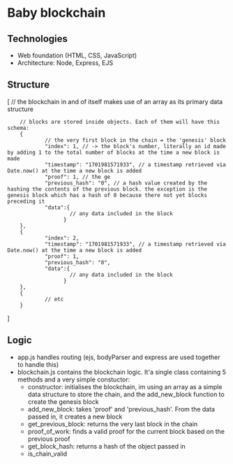 # Baby blockchain


## Technologies
- Web foundation (HTML, CSS, JavaScript)
- Architecture: Node, Express, EJS

## Structure
[ // the blockchain in and of itself makes use of an array as its primary data structure

        // blocks are stored inside objects. Each of them will have this schema:
        {
                // the very first block in the chain = the 'genesis' block
                "index": 1, // -> the block's number, literally an id made by adding 1 to the total number of blocks at the time a new block is made
                "timestamp": "1701981571933", // a timestamp retrieved via Date.now() at the time a new block is added
                "proof": 1, // the ge
                "previous_hash": "0", // a hash value created by the hashing the contents of the previous block. the exception is the genesis block which has a hash of 0 because there not yet blocks preceding it
                "data":{
                        // any data included in the block
                      }
        },
        {
                "index": 2,                
                "timestamp": "1701981571933", // a timestamp retrieved via Date.now() at the time a new block is added
                "proof": 1,
                "previous_hash": "0",
                "data":{
                        // any data included in the block
                      }
        },
        {
                // etc
        }
]



## Logic
- app.js handles routing (ejs, bodyParser and express are used together to handle this)
- blockchain.js contains the blockchain logic. It'a single class containing 5 methods and a very simple constuctor:
  - constructor: initialises the blockchain, im using an array as a simple data structure to store the chain, and the add_new_block function to create the genesis block
  - add_new_block: takes 'proof' and 'previous_hash'. From the data passed in, it creates a new block
  - get_previous_block: returns the very last block in the chain
  - proof_of_work: finds a valid proof for the current block based on the previous proof
  - get_block_hash: returns a hash of the object passed in
  - is_chain_valid